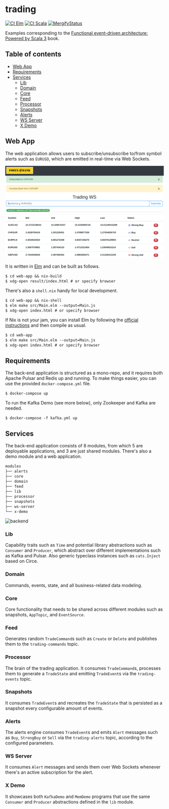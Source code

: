 trading
=======

[![CI Elm](https://github.com/gvolpe/trading/workflows/Elm/badge.svg)](https://github.com/gvolpe/trading/actions)
[![CI Scala](https://github.com/gvolpe/trading/workflows/Scala/badge.svg)](https://github.com/gvolpe/trading/actions)
[![MergifyStatus](https://img.shields.io/endpoint.svg?url=https://gh.mergify.io/badges/gvolpe/trading&style=flat)](https://mergify.io)

Examples corresponding to the [Functional event-driven architecture: Powered by Scala 3](https://leanpub.com/feda) book.

## Table of contents

* [Web App](#web-app)
* [Requirements](#requirements)
* [Services](#services)
   * [Lib](#lib)
   * [Domain](#domain)
   * [Core](#core)
   * [Feed](#feed)
   * [Processor](#processor)
   * [Snapshots](#snapshots)
   * [Alerts](#alerts)
   * [WS Server](#ws-server)
   * [X Demo](#x-demo)

## Web App

The web application allows users to subscribe/unsubscribe to/from symbol alerts such as `EURUSD`, which are emitted in real-time via Web Sockets.

![client](./imgs/webapp.png)

It is written in [Elm](https://elm-lang.org/) and can be built as follows.

```shell
$ cd web-app && nix-build
$ xdg-open result/index.html # or specify browser
```

There's also a `shell.nix` handy for local development.

```shell
$ cd web-app && nix-shell
$ elm make src/Main.elm --output=Main.js
$ xdg-open index.html # or specify browser
```

If Nix is not your jam, you can install Elm by following the [official instructions](https://guide.elm-lang.org/install/elm.html) and then compile as usual.

```shell
$ cd web-app
$ elm make src/Main.elm --output=Main.js
$ xdg-open index.html # or specify browser
```

## Requirements

The back-end application is structured as a mono-repo, and it requires both Apache Pulsar and Redis up and running. To make things easier, you can use the provided `docker-compose.yml` file.

```shell
$ docker-compose up
```

To run the Kafka Demo (see more below), only Zookeeper and Kafka are needed.

```shell
$ docker-compose -f kafka.yml up
```

## Services

The back-end application consists of 8 modules, from which 5 are deployable applications, and 3 are just shared modules. There's also a demo module and a web application.

```
modules
├── alerts
├── core
├── domain
├── feed
├── lib
├── processor
├── snapshots
├── ws-server
└── x-demo
```

![backend](./imgs/dev.png)

### Lib

Capability traits such as `Time` and potential library abstractions such as `Consumer` and `Producer`, which abstract over different implementations such as Kafka and Pulsar. Also generic typeclass instances such as `cats.Inject` based on Circe.

### Domain

Commands, events, state, and all business-related data modeling.

### Core

Core functionality that needs to be shared across different modules such as snapshots, `AppTopic`, and `EventSource`.

### Feed

Generates random `TradeCommand`s such as `Create` or `Delete` and publishes them to the `trading-commands` topic.

### Processor

The brain of the trading application. It consumes `TradeCommand`s, processes them to generate a `TradeState` and emitting `TradeEvent`s via the `trading-events` topic.

### Snapshots

It consumes `TradeEvent`s and recreates the `TradeState` that is persisted as a snapshot every configurable amount of events.

### Alerts

The alerts engine consumes `TradeEvent`s and emits `Alert` messages such as `Buy`, `StrongBuy` or `Sell` via the `trading-alerts` topic, according to the configured parameters.

### WS Server

It consumes `Alert` messages and sends them over Web Sockets whenever there's an active subscription for the alert.

### X Demo

It showcases both `KafkaDemo` and `MemDemo` programs that use the same `Consumer` and `Producer` abstractions defined in the `lib` module.
